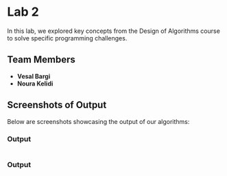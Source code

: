 # Lab 2
In this lab, we explored key concepts from the Design of Algorithms course to solve specific programming challenges.

## Team Members
- **Vesal Bargi**
- **Noura Kelidi**

## Screenshots of Output
Below are screenshots showcasing the output of our algorithms:

### Output
![]()

### Output
![]()